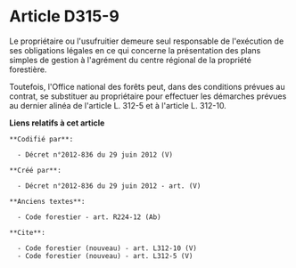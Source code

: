 # Article D315-9

Le propriétaire ou l'usufruitier demeure seul responsable de l'exécution de ses obligations légales en ce qui concerne la
présentation des plans simples de gestion à l'agrément du centre régional de la propriété forestière. 

Toutefois, l'Office national des forêts peut, dans des conditions prévues au contrat, se substituer au propriétaire pour
effectuer les démarches prévues au dernier alinéa de l'article L. 312-5 et à l'article L. 312-10.

**Liens relatifs à cet article**

	**Codifié par**:

	  - Décret n°2012-836 du 29 juin 2012 (V)

	**Créé par**:

	  - Décret n°2012-836 du 29 juin 2012 - art. (V)

	**Anciens textes**:

	  - Code forestier - art. R224-12 (Ab)

	**Cite**:

	  - Code forestier (nouveau) - art. L312-10 (V)
	  - Code forestier (nouveau) - art. L312-5 (V)
